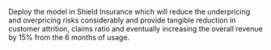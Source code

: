 Deploy the model in Shield Insurance which will reduce the underpricing and overpricing risks considerably and provide tangible reduction in customer attrition, claims ratio and eventually increasing the overall revenue by 15% from the 6 months of usage.
